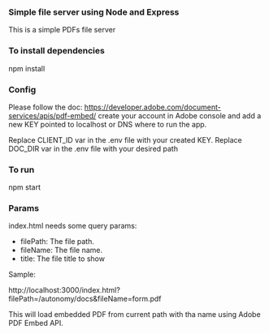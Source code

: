 ### Simple file server using Node and Express

This is a simple PDFs file server

### To install dependencies ###

npm install

### Config ###

Please follow the doc: https://developer.adobe.com/document-services/apis/pdf-embed/
create your account in Adobe console and add a new KEY pointed to localhost or DNS where to run the app.

Replace CLIENT_ID var in the .env file with your created KEY.
Replace DOC_DIR var in the .env file with your desired path


### To run ###

npm start

### Params ###

index.html needs some query params:

* filePath: The file path. 
* fileName: The file name.
* title: The file title to show

Sample:

http://localhost:3000/index.html?filePath=/autonomy/docs&fileName=form.pdf

This will load embedded PDF from current path with tha name using Adobe PDF Embed API.